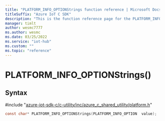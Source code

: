```yaml
---                             
title: "PLATFORM_INFO_OPTIONStrings function reference | Microsoft Docs" 
titleSuffix: "Azure IoT C SDK"            
description: "This is the function reference page for the PLATFORM_INFO_OPTIONStrings() function in the Azure IoT C SDK. This SDK is used with Azure IoT Hub and Azure IoT Hub Device Provisioning Service"            
manager: timlt                 
author: wesmc7777              
ms.author: wesmc               
ms.date: 03/25/2022                    
ms.service: "iot-hub"             
ms.custom: ""                
ms.topic: "reference"        
---                            
```


# PLATFORM_INFO_OPTIONStrings()

## Syntax

\#include "[azure-iot-sdk-c/c-utility/inc/azure_c_shared_utility/platform.h](../platform-h.md)"  
```C
const char* PLATFORM_INFO_OPTIONStrings(PLATFORM_INFO_OPTION  value);
```

